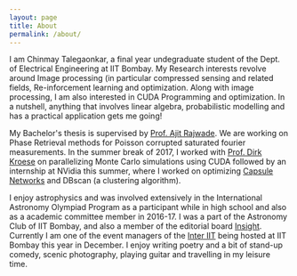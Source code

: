 ```yaml
---
layout: page
title: About
permalink: /about/
---
```


I am Chinmay Talegaonkar, a final year undegraduate student of the Dept. of Electrical Engineering at IIT Bombay. My Research interests revolve around Image processing (in particular compressed sensing and related fields, Re-inforcement learning and optimization. Along with image processing, I am also interested in CUDA Programming and optimization. In a nutshell, anything that involves linear algebra, probabilistic modelling and has a practical application gets me going!

My Bachelor's thesis is supervised by [Prof. Ajit Rajwade](https://www.cse.iitb.ac.in/~ajitvr/). We are working on Phase Retrieval methods for Poisson corrupted saturated fourier measurements.
In the summer break of 2017, I worked with [Prof. Dirk Kroese](https://people.smp.uq.edu.au/DirkKroese/) on parallelizing Monte Carlo simulations using CUDA followed by an internship at NVidia this summer, where I worked on optimizing [Capsule Networks](https://arxiv.org/pdf/1710.09829.pdf) and DBscan (a clustering algorithm).


I enjoy astrophysics and was involved extensively in the International Astronomy Olympiad Program as a participant while in high school and also as a academic committee member in 2016-17. I was a part of the Astronomy Club of IIT Bombay, and also a member of the editorial board [Insight](
https://www.insightiitb.org/). Currently I am one of the event managers of the [Inter IIT](http://inter-iit.tech/) being hosted at IIT Bombay this year in December. I enjoy writing poetry and a bit of stand-up comedy, scenic photography, playing guitar and travelling in my leisure time. 


